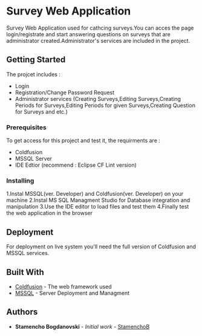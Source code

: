 # Survey Web Application

Survey Web Application used for cathcing surveys.You can acces the page login/registrate and start answering questions on surveys that are administrator created.Administrator's services are included in the project.

## Getting Started

The projcet includes :
- Login
- Registration/Change Password Request
- Administrator services (Creating Surveys,Editing Surveys,Creating Periods for Surveys,Editing Periods for given Surveys,Creating Question for Surveys and etc.)


### Prerequisites

To get access for this project and test it, the requirments are :
- Coldfusion
- MSSQL Server
- IDE Edtior (recommend : Eclipse CF Lint version)

### Installing

1.Instal MSSQL(ver. Developer) and Coldfusion(ver. Developer) on your machine
2.Instal MS SQL Managment Studio for Database integration and manipulation
3.Use the IDE editor to load files and test them
4.Finally test the web application in the browser

## Deployment

For deployment on live system you'll need the full version of Coldfusion and MSSQL services.

## Built With

* [Coldfusion](https://www.adobe.com/products/coldfusion-family.html) - The web framework used
* [MSSQL](https://www.microsoft.com/en-us/sql-server/sql-server-2019) - Server Deployment and Managment

## Authors

* **Stamencho Bogdanovski** - *Initial work* - [StamenchoB](https://github.com/StamenchoB)


